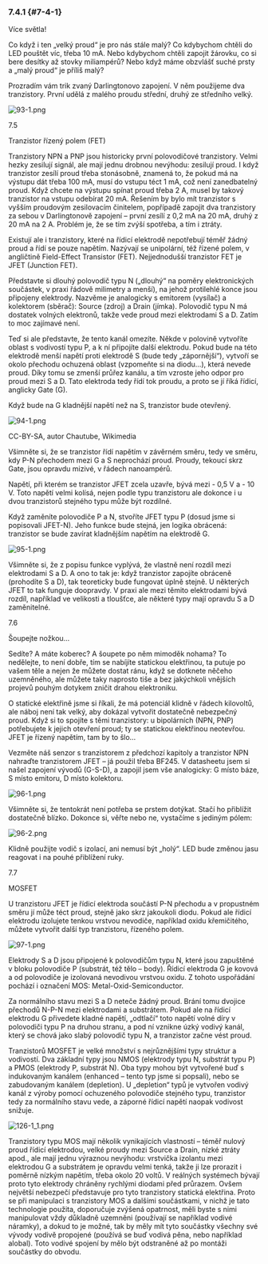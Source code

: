 ### 7.4.1 {#7-4-1}

Více světla!

Co když i ten „velký proud“ je pro nás stále malý? Co kdybychom chtěli do LED pouštět víc, třeba 10 mA. Nebo kdybychom chtěli zapojit žárovku, co si bere desítky až stovky miliampérů? Nebo když máme obzvlášť suché prsty a „malý proud“ je příliš malý?

Prozradím vám trik zvaný Darlingtonovo zapojení. V něm použijeme dva tranzistory. První udělá z malého proudu střední, druhý ze středního velký.

![93-1.png](../assets/93-1.png)

7.5

Tranzistor řízený polem (FET)

Tranzistory NPN a PNP jsou historicky první polovodičové tranzistory. Velmi hezky zesilují signál, ale mají jednu drobnou nevýhodu: zesilují proud. I když tranzistor zesílí proud třeba stonásobně, znamená to, že pokud má na výstupu dát třeba 100 mA, musí do vstupu téct 1 mA, což není zanedbatelný proud. Když chcete na výstupu spínat proud třeba 2 A, musel by takový tranzistor na vstupu odebírat 20 mA. Řešením by bylo mít tranzistor s vyšším proudovým zesilovacím činitelem, popřípadě zapojit dva tranzistory za sebou v Darlingtonově zapojení – první zesílí z 0,2 mA na 20 mA, druhý z 20 mA na 2 A. Problém je, že se tím zvýší spotřeba, a tím i ztráty.

Existují ale i tranzistory, které na řídicí elektrodě nepotřebují téměř žádný proud a řídí se pouze napětím. Nazývají se unipolární, též řízené polem, v angličtině Field-Effect Transistor (FET). Nejjednodušší tranzistor FET je JFET (Junction FET).

Představte si dlouhý polovodič typu N („dlouhý“ na poměry elektronických součástek, v praxi řádově milimetry a menší), na jehož protilehlé konce jsou připojeny elektrody. Nazvěme je analogicky s emitorem (vysílač) a kolektorem (sběrač): Source (zdroj) a Drain (jímka). Polovodič typu N má dostatek volných elektronů, takže vede proud mezi elektrodami S a D. Zatím to moc zajímavé není.

Teď si ale představte, že tento kanál omezíte. Někde v polovině vytvoříte oblast s vodivostí typu P, a k ní připojíte další elektrodu. Pokud bude na této elektrodě menší napětí proti elektrodě S (bude tedy „zápornější“), vytvoří se okolo přechodu ochuzená oblast (vzpomeňte si na diodu…), která nevede proud. Díky tomu se zmenší průřez kanálu, a tím vzroste jeho odpor pro proud mezi S a D. Tato elektroda tedy řídí tok proudu, a proto se jí říká řídicí, anglicky Gate (G).

Když bude na G kladnější napětí než na S, tranzistor bude otevřený.

![94-1.png](../assets/94-1.png)

CC-BY-SA, autor Chautube, Wikimedia

Všimněte si, že se tranzistor řídí napětím v závěrném směru, tedy ve směru, kdy P-N přechodem mezi G a S neprochází proud. Proudy, tekoucí skrz Gate, jsou opravdu mizivé, v řádech nanoampérů.

Napětí, při kterém se tranzistor JFET zcela uzavře, bývá mezi - 0,5 V a - 10 V. Toto napětí velmi kolísá, nejen podle typu tranzistoru ale dokonce i u dvou tranzistorů stejného typu může být rozdílné.

Když zaměníte polovodiče P a N, stvoříte JFET typu P (dosud jsme si popisovali JFET-N). Jeho funkce bude stejná, jen logika obrácená: tranzistor se bude zavírat kladnějším napětím na elektrodě G.

![95-1.png](../assets/95-1.png)

Všimněte si, že z popisu funkce vyplývá, že vlastně není rozdíl mezi elektrodami S a D. A ono to tak je: když tranzistor zapojíte obráceně (prohodíte S a D), tak teoreticky bude fungovat úplně stejně. U některých JFET to tak funguje doopravdy. V praxi ale mezi těmito elektrodami bývá rozdíl, například ve velikosti a tloušťce, ale některé typy mají opravdu S a D zaměnitelné.

7.6

Šoupejte nožkou…

Sedíte? A máte koberec? A šoupete po něm mimoděk nohama? To nedělejte, to není dobře, tím se nabíjíte statickou elektřinou, ta putuje po vašem těle a nejen že můžete dostat ránu, když se dotknete něčeho uzemněného, ale můžete taky naprosto tiše a bez jakýchkoli vnějších projevů pouhým dotykem zničit drahou elektroniku.

O statické elektřině jsme si říkali, že má potenciál klidně v řádech kilovoltů, ale náboj není tak velký, aby dokázal vytvořit dostatečně nebezpečný proud. Když si to spojíte s těmi tranzistory: u bipolárních (NPN, PNP) potřebujete k jejich otevření proud; ty se statickou elektřinou neotevřou. JFET je řízený napětím, tam by to šlo…

Vezměte náš senzor s tranzistorem z předchozí kapitoly a tranzistor NPN nahraďte tranzistorem JFET – já použil třeba BF245\. V datasheetu jsem si našel zapojení vývodů (G-S-D), a zapojil jsem vše analogicky: G místo báze, S místo emitoru, D místo kolektoru.

![96-1.png](../assets/96-1.png)

Všimněte si, že tentokrát není potřeba se prstem dotýkat. Stačí ho přiblížit dostatečně blízko. Dokonce si, věřte nebo ne, vystačíme s jediným pólem:

![96-2.png](../assets/96-2.png)

Klidně použijte vodič s izolací, ani nemusí být „holý“. LED bude změnou jasu reagovat i na pouhé přiblížení ruky.

7.7

MOSFET

U tranzistoru JFET je řídicí elektroda součástí P-N přechodu a v propustném směru jí může téct proud, stejně jako skrz jakoukoli diodu. Pokud ale řídicí elektrodu izolujete tenkou vrstvou nevodiče, například oxidu křemičitého, můžete vytvořit další typ tranzistoru, řízeného polem.

![97-1.png](../assets/97-1.png)

Elektrody S a D jsou připojené k polovodičům typu N, které jsou zapuštěné v bloku polovodiče P (substrát, též tělo – body). Řídicí elektroda G je kovová a od polovodiče je izolovaná nevodivou vrstvou oxidu. Z tohoto uspořádání pochází i označení MOS: Metal-Oxid-Semiconductor.

Za normálního stavu mezi S a D neteče žádný proud. Brání tomu dvojice přechodů N-P-N mezi elektrodami a substrátem. Pokud ale na řídicí elektrodu G přivedete kladné napětí, „odtlačí“ toto napětí volné díry v polovodiči typu P na druhou stranu, a pod ní vznikne úzký vodivý kanál, který se chová jako slabý polovodič typu N, a tranzistor začne vést proud.

Tranzistorů MOSFET je velké množství s nejrůznějšími typy struktur a vodivostí. Dva základní typy jsou NMOS (elektrody typu N, substrát typu P) a PMOS (elektrody P, substrát N). Oba typy mohou být vytvořené buď s indukovaným kanálem (enhanced – tento typ jsme si popsali), nebo se zabudovaným kanálem (depletion). U „depletion“ typů je vytvořen vodivý kanál z výroby pomocí ochuzeného polovodiče stejného typu, tranzistor tedy za normálního stavu vede, a záporné řídicí napětí naopak vodivost snižuje.

![126-1_1.png](../assets/126-11.png)

Tranzistory typu MOS mají několik vynikajících vlastností – téměř nulový proud řídicí elektrodou, velké proudy mezi Source a Drain, nízké ztráty apod., ale mají jednu výraznou nevýhodu: vrstvička izolantu mezi elektrodou G a substrátem je opravdu velmi tenká, takže ji lze prorazit i poměrně nízkým napětím, třeba okolo 20 voltů. V reálných systémech bývají proto tyto elektrody chráněny rychlými diodami před průrazem. Ovšem největší nebezpečí představuje pro tyto tranzistory statická elektřina. Proto se při manipulaci s tranzistory MOS a dalšími součástkami, v nichž je tato technologie použita, doporučuje zvýšená opatrnost, měli byste s nimi manipulovat vždy důkladně uzemněni (používají se například vodivé náramky), a dokud to je možné, tak by měly mít tyto součástky všechny své vývody vodivě propojené (používá se buď vodivá pěna, nebo například alobal). Toto vodivé spojení by mělo být odstraněné až po montáži součástky do obvodu.